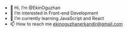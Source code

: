 - 👋 Hi, I’m @EkinOguzhan
- 👀 I’m interested in Front-end Development 
- 🌱 I’m currently learning JavaScript and React
- 📫 How to reach me ekinoguzhanerkandir@gmail.com

<!---
EkinOguzhan/EkinOguzhan is a ✨ special ✨ repository because its `README.md` (this file) appears on your GitHub profile.
You can click the Preview link to take a look at your changes.
--->
